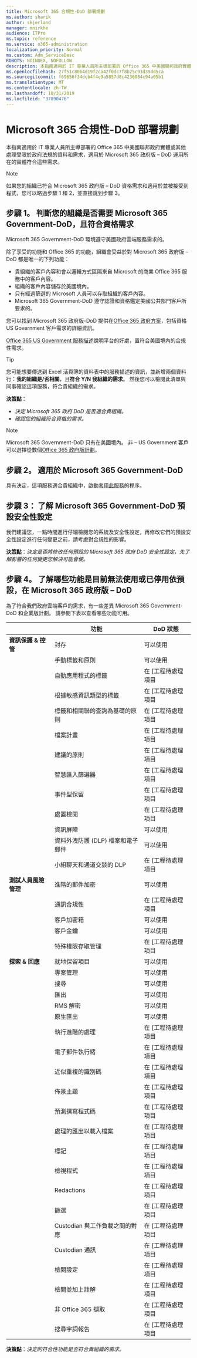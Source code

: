 ```yaml
---
title: Microsoft 365 合規性-DoD 部署規劃
ms.author: sharik
author: skjerland
manager: mnirkhe
audience: ITPro
ms.topic: reference
ms.service: o365-administration
localization_priority: Normal
ms.custom: Adm_ServiceDesc
ROBOTS: NOINDEX, NOFOLLOW
description: 本指南適用於 IT 專業人員所主導部署的 Office 365 中美國聯邦政府實體或其他處理受限於政府法規的資料和需求，適用於 Microsoft 365 政府版 – DoD 運用所在的實體符合這些需求。
ms.openlocfilehash: 27f51c80b4d19f2ca42f0dc7f8b25c93d39dd5ca
ms.sourcegitcommit: f69656f34dcb4f4e9a5857d8c4236084c94a05b1
ms.translationtype: MT
ms.contentlocale: zh-TW
ms.lasthandoff: 10/31/2019
ms.locfileid: "37890476"
---
```

# <a name="plan-for-microsoft-365-compliance---dod-deployments"></a>Microsoft 365 合規性-DoD 部署規劃

本指南適用於 IT 專業人員所主導部署的 Office 365 中美國聯邦政府實體或其他處理受限於政府法規的資料和需求，適用於 Microsoft 365 政府版 – DoD 運用所在的實體符合這些需求。

> [!NOTE]
> 如果您的組織已符合 Microsoft 365 政府版 – DoD 資格需求和適用於並被接受到程式，您可以略過步驟 1 和 2，並直接跳到步驟 3。

## <a name="step-1-determine-whether-your-organization-needs-microsoft-365-government---dod-and-meets-eligibility-requirements"></a>步驟 1。 判斷您的組織是否需要 Microsoft 365 Government-DoD，且符合資格需求

Microsoft 365 Government-DoD 環境遵守美國政府雲端服務需求的。

除了享受的功能和 Office 365 的功能，組織會受益於對 Microsoft 365 政府版 – DoD 都是唯一的下列功能：

- 貴組織的客戶內容和會以邏輯方式區隔來自 Microsoft 的商業 Office 365 服務中的客戶內容。
- 組織的客戶內容儲存於美國境內。
- 只有經過篩選的 Microsoft 人員可以存取組織的客戶內容。
- Microsoft 365 Government-DoD 遵守認證和資格鑑定美國公共部門客戶所要求的。

您可以找到 Microsoft 365 政府版-DoD 提供在[Office 365 政府方案](https://products.office.com/government/compare-office-365-government-plans)，包括資格 US Government 客戶需求的詳細資訊。

[Office 365 US Government 服務描述](https://docs.microsoft.com/office365/servicedescriptions/office-365-platform-service-description/office-365-us-government/office-365-us-government)說明平台的好處，置符合美國境內的合規性需求。

> [!TIP]
> 您可能想要傳送到 Excel 活頁簿的資料表中的服務描述的資訊，並新增兩個資料行：**我的組織是/否相關**，且**符合 Y/N 我組織的需求**。 然後您可以檢閱此清單與同事確認這項服務，符合貴組織的需求。

**決策點**：<br/>
- *決定 Microsoft 365 政府 DoD 是否適合貴組織。*
- *確認您的組織符合資格的需求。*

> [!NOTE]
> Microsoft 365 Government-DoD 只有在美國境內。 非 – US Government 客戶可以選擇從數個[Office 365 政府版計劃](https://products.office.com/government/compare-office-365-government-plans)。

## <a name="step-2-apply-for-microsoft-365-government---dod"></a>步驟 2。 適用於 Microsoft 365 Government-DoD

具有決定，這項服務適合貴組織中，啟動[套用此服務](https://products.office.com/government/eligibility-validation)的程序。

## <a name="step-3-understand-microsoft-365-government---dod-default-security-settings"></a>步驟 3： 了解 Microsoft 365 Government-DoD 預設安全性設定

我們建議您，一點時間進行仔細檢閱您的系統及安全性設定，再修改它們的預設安全性設定進行任何變更之前，請考慮對合規性的影響。

**決策點**：*決定是否將修改任何預設的 Microsoft 365 政府 DoD 安全性設定，先了解影響的任何變更您解決可能會使。*

## <a name="step-4-understand-which-capabilities-are-currently-unavailable-or-disabled-by-default-in-microsoft-365-government--dod"></a>步驟 4。 了解哪些功能是目前無法使用或已停用依預設，在 Microsoft 365 政府版 – DoD

為了符合我們政府雲端客戶的需求，有一些差異 Microsoft 365 Government-DoD 和企業版計劃。 請參閱下表以查看哪些功能可用。


|         |功能  |DoD 狀態  |
|---------|---------|---------|
|**資訊保護 & 控管** | 封存                                      |  可以使用             |
|                                        |手動標籤和原則                      |  可以使用             |
|                                        |自動應用程式的標籤                      | 在 [工程待處理項目 |
|                                        |根據敏感資訊類型的標籤            | 在 [工程待處理項目 |
|                                        |標籤和相關聯的查詢為基礎的原則 | 在 [工程待處理項目 |
|                                        |檔案計畫                                       | 在 [工程待處理項目 |
|                                        |建議的原則                            | 在 [工程待處理項目 |
|                                        |智慧匯入篩選器                            | 在 [工程待處理項目 |  
|                                        |事件型保留                           | 在 [工程待處理項目 |
|                                        |處置檢閱                              | 在 [工程待處理項目 |
|                                        |資訊屏障                            | 可以使用              |
|                                        |資料外洩防護 (DLP) 檔案和電子郵件  | 可以使用              |
|                                        |小組聊天和通道交談的 DLP    | 在 [工程待處理項目 |
|**測試人員風險管理**             |進階的郵件加密                     | 可以使用              |
|                                        |通訊合規性                        | 在 [工程待處理項目 |
|                                        |客戶加密箱                                | 可以使用              |
|                                        |客戶金鑰                                    | 可以使用              |
|                                        |特殊權限存取管理                    | 在 [工程待處理項目 |
|**探索 & 回應**                  |就地保留項目                            | 可以使用              |
|                                        |專案管理                                 | 可以使用              |
|                                        |搜尋                                          | 可以使用              |
|                                        |匯出                                          | 可以使用              |
|                                        |RMS 解密                                  | 可以使用              |
|                                        |原生匯出                                   | 可以使用              |
|                                        |執行進階的處理                             | 在 [工程待處理項目 |
|                                        |電子郵件執行緒                                 | 在 [工程待處理項目 |
|                                        |近似重複的識別碼                   | 在 [工程待處理項目 |
|                                        |佈景主題                                          | 在 [工程待處理項目 |
|                                        |預測撰寫程式碼                               | 在 [工程待處理項目 |
|                                        |處理的匯出以載入檔案                 | 在 [工程待處理項目 |
|                                        |標記                                         | 在 [工程待處理項目 |
|                                        |檢視程式                                         | 在 [工程待處理項目 |
|                                        |Redactions                                      | 在 [工程待處理項目 |
|                                        |篩選                                       | 在 [工程待處理項目 |
|                                        |Custodian 與工作負載之間的對應                   | 在 [工程待處理項目 |
|                                        |Custodian 通訊                        | 在 [工程待處理項目 |
|                                        |檢閱設定                                     | 在 [工程待處理項目 |
|                                        |檢閱並加上註解                             | 在 [工程待處理項目 |
|                                        |非 Office 365 擷取                        | 在 [工程待處理項目 |
|                                        |搜尋字詞報告                              | 在 [工程待處理項目 |

**決策點**：*決定的符合性功能是否符合貴組織的需求。*

